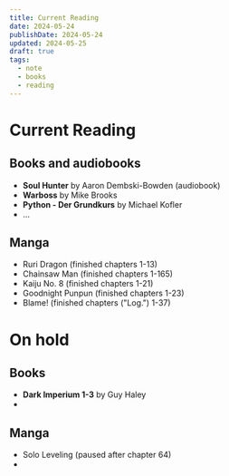 ```yaml
---
title: Current Reading
date: 2024-05-24
publishDate: 2024-05-24
updated: 2024-05-25
draft: true
tags:
  - note
  - books
  - reading
---
```

 
# Current Reading

## Books and audiobooks

- **Soul Hunter** by Aaron Dembski-Bowden (audiobook)
- **Warboss** by Mike Brooks
- **Python - Der Grundkurs** by Michael Kofler
- ...

## Manga

- Ruri Dragon (finished chapters 1-13)
- Chainsaw Man (finished chapters 1-165)
- Kaiju No. 8 (finished chapters 1-21)
- Goodnight Punpun (finished chapters 1-23)
- Blame! (finished chapters ("Log.") 1-37)


# On hold

## Books

- **Dark Imperium 1-3** by Guy Haley
- 

## Manga

- Solo Leveling (paused after chapter 64)
- 